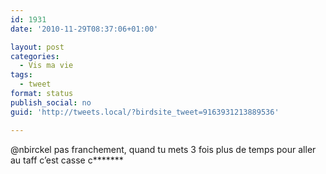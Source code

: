 ```yaml
---
id: 1931
date: '2010-11-29T08:37:06+01:00'

layout: post
categories:
  - Vis ma vie
tags:
  - tweet
format: status
publish_social: no
guid: 'http://tweets.local/?birdsite_tweet=9163931213889536'

---
```


@nbirckel pas franchement, quand tu mets 3 fois plus de temps pour aller au taff c’est casse c\*\*\*\*\*\*\*